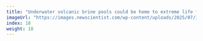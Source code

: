 ```yaml
---
title: "Underwater volcanic brine pools could be home to extreme life forms"
imageUrl: "https://images.newscientist.com/wp-content/uploads/2025/07/15143850/SEI_259096022.jpg?width=788"
index: 18
weight: 18
---
```

